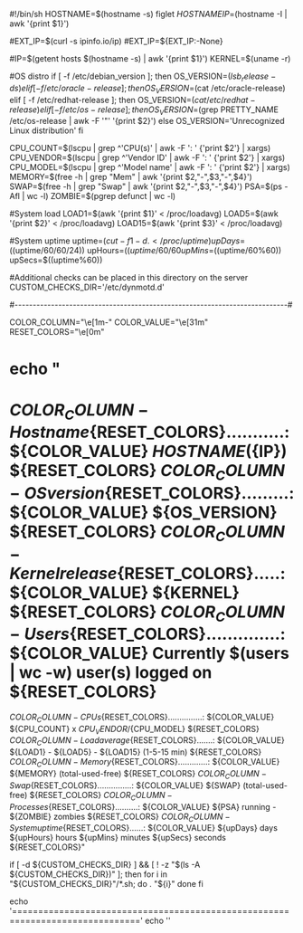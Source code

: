 #!/bin/sh
HOSTNAME=$(hostname -s)
figlet $HOSTNAME
IP=$(hostname -I | awk '{print $1}')

#EXT_IP=$(curl -s ipinfo.io/ip)
#EXT_IP=${EXT_IP:-None}

#IP=$(getent hosts $(hostname -s) | awk '{print $1}')
KERNEL=$(uname -r)

#OS distro
if [ -f /etc/debian_version ]; then
        OS_VERSION=$(lsb_release -ds)
elif [ -f /etc/oracle-release ]; then
        OS_VERSION=$(cat /etc/oracle-release)
elif [ -f /etc/redhat-release ]; then
        OS_VERSION=$(cat /etc/redhat-release)
elif [ -f /etc/os-release ]; then
        OS_VERSION=$(grep PRETTY_NAME /etc/os-release | awk -F '"' '{print $2}')
else
        OS_VERSION='Unrecognized Linux distribution'
fi


CPU_COUNT=$(lscpu | grep ^'CPU(s)' | awk -F ': ' {'print $2'} | xargs)
CPU_VENDOR=$(lscpu | grep ^'Vendor ID' | awk -F ': ' {'print $2'} | xargs)
CPU_MODEL=$(lscpu | grep ^'Model name' | awk -F ': ' {'print $2'} | xargs)
MEMORY=$(free -h | grep "Mem" | awk '{print $2,"-",$3,"-",$4}')
SWAP=$(free -h | grep "Swap" | awk '{print $2,"-",$3,"-",$4}')
PSA=$(ps -Afl | wc -l)
ZOMBIE=$(pgrep defunct | wc -l)

#System load
LOAD1=$(awk '{print $1}' < /proc/loadavg)
LOAD5=$(awk '{print $2}' < /proc/loadavg)
LOAD15=$(awk '{print $3}' < /proc/loadavg)

#System uptime
uptime=$(cut -f1 -d. < /proc/uptime)
upDays=$((uptime/60/60/24))
upHours=$((uptime/60/60%24))
upMins=$((uptime/60%60))
upSecs=$((uptime%60))


#Additional checks can be placed in this directory on the server
CUSTOM_CHECKS_DIR='/etc/dynmotd.d'

#---------------------------------------------------------------------------#

COLOR_COLUMN="\e[1m-"
COLOR_VALUE="\e[31m"
RESET_COLORS="\e[0m"

echo "
==============================================================================
 ${COLOR_COLUMN}- Hostname${RESET_COLORS}...........: ${COLOR_VALUE} ${HOSTNAME} (${IP}) ${RESET_COLORS}
 ${COLOR_COLUMN}- OS version${RESET_COLORS}.........: ${COLOR_VALUE} ${OS_VERSION} ${RESET_COLORS}
 ${COLOR_COLUMN}- Kernel release${RESET_COLORS}.....: ${COLOR_VALUE} ${KERNEL} ${RESET_COLORS}
 ${COLOR_COLUMN}- Users${RESET_COLORS}..............: ${COLOR_VALUE} Currently $(users | wc -w) user(s) logged on ${RESET_COLORS}
==============================================================================
 ${COLOR_COLUMN}- CPUs${RESET_COLORS}...............: ${COLOR_VALUE} ${CPU_COUNT} x ${CPU_VENDOR}/${CPU_MODEL} ${RESET_COLORS}
 ${COLOR_COLUMN}- Load average${RESET_COLORS}.......: ${COLOR_VALUE} ${LOAD1} - ${LOAD5} - ${LOAD15} (1-5-15 min) ${RESET_COLORS}
 ${COLOR_COLUMN}- Memory${RESET_COLORS}.............: ${COLOR_VALUE} ${MEMORY} (total-used-free) ${RESET_COLORS}
 ${COLOR_COLUMN}- Swap${RESET_COLORS}...............: ${COLOR_VALUE} ${SWAP} (total-used-free) ${RESET_COLORS}
 ${COLOR_COLUMN}- Processes${RESET_COLORS}..........: ${COLOR_VALUE} ${PSA} running - ${ZOMBIE} zombies ${RESET_COLORS}
 ${COLOR_COLUMN}- System uptime${RESET_COLORS}......: ${COLOR_VALUE} ${upDays} days ${upHours} hours ${upMins} minutes ${upSecs} seconds ${RESET_COLORS}"

if [ -d ${CUSTOM_CHECKS_DIR} ] && [ ! -z "$(ls -A ${CUSTOM_CHECKS_DIR})" ]; then
    for i in "${CUSTOM_CHECKS_DIR}"/*.sh; do
        . "${i}"
    done
fi

echo '=============================================================================='
echo ''